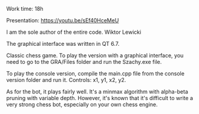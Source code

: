 Work time: 18h

Presentation: https://youtu.be/sEf40HceMeU

I am the sole author of the entire code. Wiktor Lewicki

The graphical interface was written in QT 6.7.

Classic chess game. To play the version with a graphical interface, you need to go to the GRA/Files folder and run the Szachy.exe file.

To play the console version, compile the main.cpp file from the console version folder and run it. Controls: x1, y1, x2, y2.

As for the bot, it plays fairly well. It's a minmax algorithm with alpha-beta pruning with variable depth. However, it's known that it's difficult to write a very strong chess bot, especially on your own chess engine.
